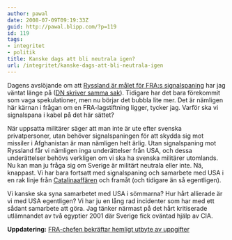 ```yaml
---
author: pawal
date: 2008-07-09T09:19:33Z
guid: http://pawal.blipp.com/?p=119
id: 119
tags:
- integritet
- politik
title: Kanske dags att bli neutrala igen?
url: /integritet/kanske-dags-att-bli-neutrala-igen
---
```


Dagens avslöjande om att <a
href="http://www.svd.se/nyheter/inrikes/artikel_1444077.svd">Ryssland
är målet för FRA:s signalspaning</a> har jag väntat länge på (<a
href="http://www.dn.se/DNet/jsp/polopoly.jsp?d=147&amp;a=802742">DN
skriver samma sak</a>). Tidigare har det bara förekommit som vaga
spekulationer, men nu börjar det bubbla lite mer. Det är nämligen här
kärnan i frågan om en FRA-lagstiftning ligger, tycker jag. Varför ska
vi signalspana i kabel på det här sättet?

När uppsatta militärer säger att man inte är ute efter svenska
privatpersoner, utan behöver signalspaningen för att skydda sig mot
missiler i Afghanistan är man nämligen helt ärlig. Utan signalspaning
mot Ryssland får vi nämligen inga underättelser från USA, och dessa
underättelser behövs verkligen om vi ska ha svenska militärer
utomlands. Nu kan man ju fråga sig om Sverige är militärt neutrala
eller inte. Nä, knappast. Vi har bara fortsatt med signalspaning och
samarbete med USA i en rak linje från <a
href="http://sv.wikipedia.org/wiki/Catalinaaff%C3%A4ren">Catalinaaffären</a>
och framåt (och tidigare än så egentligen).

Vi kanske ska syna samarbetet med USA i sömmarna? Hur hårt allierade
är vi med USA egentligen? Vi har ju en lång rad incidenter som har med
ett sådant samarbete att göra. Jag tänker närmast på det hårt
kritiserade utlämnandet av två egyptier 2001 där Sverige fick oväntad
hjälp av CIA.

**Uppdatering:** <a href="http://www.dn.se/DNet/jsp/polopoly.jsp?d=1042&amp;a=803137">FRA-chefen bekräftar hemligt utbyte av uppgifter</a>
